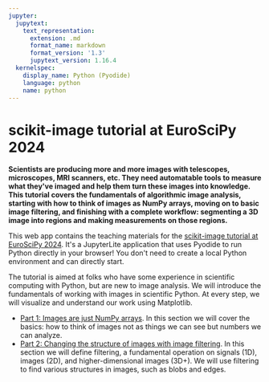 ```yaml
---
jupyter:
  jupytext:
    text_representation:
      extension: .md
      format_name: markdown
      format_version: '1.3'
      jupytext_version: 1.16.4
  kernelspec:
    display_name: Python (Pyodide)
    language: python
    name: python
---
```


# scikit-image tutorial at EuroSciPy 2024

**Scientists are producing more and more images with telescopes, microscopes, MRI scanners, etc. They need automatable tools to measure what they've imaged and help them turn these images into knowledge. This tutorial covers the fundamentals of algorithmic image analysis, starting with how to think of images as NumPy arrays, moving on to basic image filtering, and finishing with a complete workflow: segmenting a 3D image into regions and making measurements on those regions.**

This web app contains the teaching materials for the [scikit-image tutorial at EuroSciPy 2024](https://pretalx.com/euroscipy-2024/talk/ZVBAKK/).
It's a JupyterLite application that uses Pyodide to run Python directly in your browser! You don't need to create a local Python environment and can directly start.

The tutorial is aimed at folks who have some experience in scientific computing with Python, but are new to image analysis. We will introduce the fundamentals of working with images in scientific Python. At every step, we will visualize and understand our work using Matplotlib.

- [Part 1: Images are just NumPy arrays](01_images_are_arrays.ipynb). In this section we will cover the basics: how to think of images not as things we can see but numbers we can analyze.
- [Part 2: Changing the structure of images with image filtering](02_image_filtering.ipynb). In this section we will define filtering, a fundamental operation on signals (1D), images (2D), and higher-dimensional images (3D+). We will use filtering to find various structures in images, such as blobs and edges.
